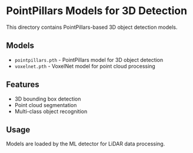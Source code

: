 # PointPillars Models for 3D Detection

This directory contains PointPillars-based 3D object detection models.

## Models

- `pointpillars.pth` - PointPillars model for 3D object detection
- `voxelnet.pth` - VoxelNet model for point cloud processing

## Features

- 3D bounding box detection
- Point cloud segmentation
- Multi-class object recognition

## Usage

Models are loaded by the ML detector for LiDAR data processing.
